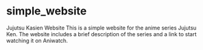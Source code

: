 # simple_website
Jujutsu Kasien Website This is a simple website for the anime series Jujutsu Ken. The website includes a brief description of the series and a link to start watching it on Aniwatch.

